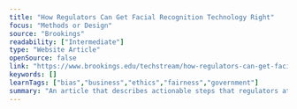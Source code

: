 ```yaml
---
title: "How Regulators Can Get Facial Recognition Technology Right"
focus: "Methods or Design"
source: "Brookings"
readability: ["Intermediate"]
type: "Website Article"
openSource: false
link: "https://www.brookings.edu/techstream/how-regulators-can-get-facial-recognition-technology-right/"
keywords: []
learnTags: ["bias","business","ethics","fairness","government"]
summary: "An article that describes actionable steps that regulators at the federal, state or local level (or private actors who deploy or use FRT) can take in order to build an evaluative framework that ensures that facial recognition algorithms are not misused.  "
---
```

